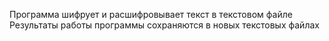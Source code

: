 Программа шифрует и расшифровывает текст в текстовом файле
Результаты работы программы сохраняются в новых текстовых файлах
